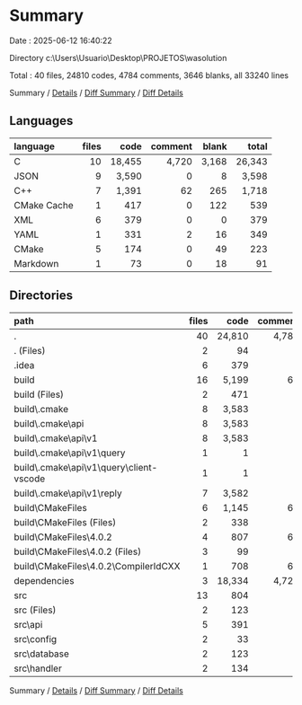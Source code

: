 # Summary

Date : 2025-06-12 16:40:22

Directory c:\\Users\\Usuario\\Desktop\\PROJETOS\\wasolution

Total : 40 files,  24810 codes, 4784 comments, 3646 blanks, all 33240 lines

Summary / [Details](details.md) / [Diff Summary](diff.md) / [Diff Details](diff-details.md)

## Languages
| language | files | code | comment | blank | total |
| :--- | ---: | ---: | ---: | ---: | ---: |
| C | 10 | 18,455 | 4,720 | 3,168 | 26,343 |
| JSON | 9 | 3,590 | 0 | 8 | 3,598 |
| C++ | 7 | 1,391 | 62 | 265 | 1,718 |
| CMake Cache | 1 | 417 | 0 | 122 | 539 |
| XML | 6 | 379 | 0 | 0 | 379 |
| YAML | 1 | 331 | 2 | 16 | 349 |
| CMake | 5 | 174 | 0 | 49 | 223 |
| Markdown | 1 | 73 | 0 | 18 | 91 |

## Directories
| path | files | code | comment | blank | total |
| :--- | ---: | ---: | ---: | ---: | ---: |
| . | 40 | 24,810 | 4,784 | 3,646 | 33,240 |
| . (Files) | 2 | 94 | 0 | 26 | 120 |
| .idea | 6 | 379 | 0 | 0 | 379 |
| build | 16 | 5,199 | 64 | 338 | 5,601 |
| build (Files) | 2 | 471 | 0 | 130 | 601 |
| build\\.cmake | 8 | 3,583 | 0 | 7 | 3,590 |
| build\\.cmake\\api | 8 | 3,583 | 0 | 7 | 3,590 |
| build\\.cmake\\api\\v1 | 8 | 3,583 | 0 | 7 | 3,590 |
| build\\.cmake\\api\\v1\\query | 1 | 1 | 0 | 0 | 1 |
| build\\.cmake\\api\\v1\\query\\client-vscode | 1 | 1 | 0 | 0 | 1 |
| build\\.cmake\\api\\v1\\reply | 7 | 3,582 | 0 | 7 | 3,589 |
| build\\CMakeFiles | 6 | 1,145 | 64 | 201 | 1,410 |
| build\\CMakeFiles (Files) | 2 | 338 | 2 | 17 | 357 |
| build\\CMakeFiles\\4.0.2 | 4 | 807 | 62 | 184 | 1,053 |
| build\\CMakeFiles\\4.0.2 (Files) | 3 | 99 | 0 | 33 | 132 |
| build\\CMakeFiles\\4.0.2\\CompilerIdCXX | 1 | 708 | 62 | 151 | 921 |
| dependencies | 3 | 18,334 | 4,720 | 3,142 | 26,196 |
| src | 13 | 804 | 0 | 140 | 944 |
| src (Files) | 2 | 123 | 0 | 25 | 148 |
| src\\api | 5 | 391 | 0 | 77 | 468 |
| src\\config | 2 | 33 | 0 | 7 | 40 |
| src\\database | 2 | 123 | 0 | 11 | 134 |
| src\\handler | 2 | 134 | 0 | 20 | 154 |

Summary / [Details](details.md) / [Diff Summary](diff.md) / [Diff Details](diff-details.md)